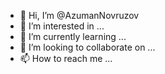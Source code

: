 - 👋 Hi, I’m @AzumanNovruzov
- 👀 I’m interested in ...
- 🌱 I’m currently learning ...
- 💞️ I’m looking to collaborate on ...
- 📫 How to reach me ...

<!---
AzumanNovruzov/AzumanNovruzov is a ✨ special ✨ repository because its `README.md` (this file) appears on your GitHub profile.
You can click the Preview link to take a look at your changes.
--->
